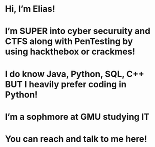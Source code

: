 # Hi, I’m Elias!
  
# I’m SUPER into cyber securuity and CTFS along with PenTesting by using hackthebox or crackmes!
 
# I do know Java, Python, SQL, C++ BUT I heavily prefer coding in Python!

# I’m a sophmore at GMU studying IT
  
# You can reach and talk to me here! 

<!---
ELIBELL004/ELIBELL004 is a ✨ special ✨ repository because its `README.md` (this file) appears on your GitHub profile.
You can click the Preview link to take a look at your changes.
--->
